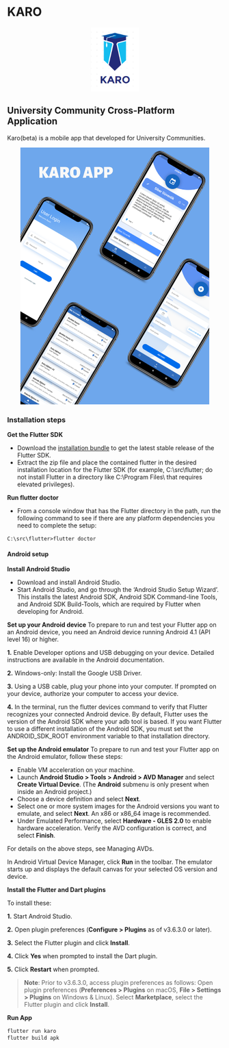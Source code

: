 <h1>KARO</h1>

<p align="center">
  <img height="150px" src="assets/images/karo_logo.PNG">
</p>
<h2> University Community Cross-Platform Application</h2>

Karo(beta) is a mobile app that developed for University Communities.
<p align="center">
  <img height="600px" src="assets/images/ui-photo.png">
</p>


<h3>Installation steps</h3>

**Get the Flutter SDK**
- Download the [installation bundle](https://storage.googleapis.com/flutter_infra/releases/stable/windows/flutter_windows_1.17.5-stable.zip) to get the latest stable release of the Flutter SDK.
- Extract the zip file and place the contained flutter in the desired installation location for the Flutter SDK (for example, C:\src\flutter; do not install Flutter in a directory like C:\Program Files\ that requires elevated privileges).

**Run flutter doctor**
- From a console window that has the Flutter directory in the path, run the following command to see if there are any platform dependencies you need to complete the setup:
```
C:\src\flutter>flutter doctor
```
<h4>Android setup</h4>

**Install Android Studio**
- Download and install Android Studio.
- Start Android Studio, and go through the ‘Android Studio Setup Wizard’. This installs the latest Android SDK, Android SDK Command-line Tools, and Android SDK Build-Tools, which are required by Flutter when developing for Android.

**Set up your Android device**
To prepare to run and test your Flutter app on an Android device, you need an Android device running Android 4.1 (API level 16) or higher.

**1.** Enable Developer options and USB debugging on your device. Detailed instructions are available in the Android documentation.

**2.** Windows-only: Install the Google USB Driver.

**3.** Using a USB cable, plug your phone into your computer. If prompted on your device, authorize your computer to access your device.

**4.** In the terminal, run the flutter devices command to verify that Flutter recognizes your connected Android device. By default, Flutter uses the version of the Android SDK where your adb tool is based. If you want Flutter to use a different installation of the Android SDK, you must set the ANDROID_SDK_ROOT environment variable to that installation directory.

**Set up the Android emulator**
To prepare to run and test your Flutter app on the Android emulator, follow these steps:

- Enable VM acceleration on your machine.
- Launch **Android Studio > Tools > Android > AVD Manager** and select **Create Virtual Device**. (The **Android** submenu is only present when inside an Android project.)
- Choose a device definition and select **Next**.
- Select one or more system images for the Android versions you want to emulate, and select **Next**. An x86 or x86_64 image is recommended.
- Under Emulated Performance, select **Hardware - GLES 2.0** to enable hardware acceleration.
Verify the AVD configuration is correct, and select **Finish**.

For details on the above steps, see Managing AVDs.

In Android Virtual Device Manager, click **Run** in the toolbar. The emulator starts up and displays the default canvas for your selected OS version and device.

**Install the Flutter and Dart plugins**

To install these:

**1.** Start Android Studio.

**2.** Open plugin preferences (**Configure > Plugins** as of v3.6.3.0 or later).

**3.** Select the Flutter plugin and click **Install**.

**4.** Click **Yes** when prompted to install the Dart plugin.

**5.** Click **Restart** when prompted.

> **Note**: Prior to v3.6.3.0, access plugin preferences as follows:
>Open plugin preferences (**Preferences > Plugins** on macOS, **File > Settings > Plugins** on Windows & Linux).
>Select **Marketplace**, select the Flutter plugin and click **Install**.

**Run App**

```
flutter run karo
flutter build apk
```

